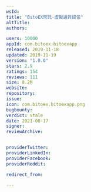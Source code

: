 ```yaml
---
wsId: 
title: "BitoEX幣託-虛擬通貨錢包"
altTitle: 
authors:

users: 10000
appId: com.bitoex.bitoexapp
released: 2019-11-18
updated: 2019-11-19
version: "1.0.0"
stars: 2.9
ratings: 154
reviews: 111
size: 8.2M
website: 
repository: 
issue: 
icon: com.bitoex.bitoexapp.png
bugbounty: 
verdict: stale
date: 2021-08-17
signer: 
reviewArchive:


providerTwitter: 
providerLinkedIn: 
providerFacebook: 
providerReddit: 

redirect_from:

---
```




